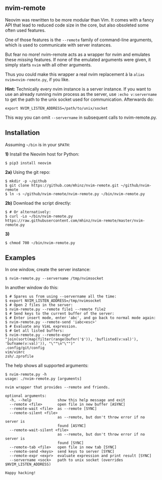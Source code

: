 nvim-remote
-----------

Neovim was rewritten to be more modular than Vim. It comes with a fancy API that
lead to reduced code size in the core, but also obsoleted some often used
features.

One of those features is the `--remote` family of command-line arguments, which
is used to communicate with server instances.

But fear no more! nvim-remote acts as a wrapper for nvim and emulates these
*missing* features. If none of the emulated arguments were given, it simply
starts `nvim` with all other arguments.

Thus you could make this wrapper a real nvim replacement à la `alias
nvim=nvim-remote.py`, if you like.

**Hint:** Technically every nvim instance is a server instance. If you want to
use an already running nvim process as the server, use `:echo v:servername` to
get the path to the unix socket used for communication. Afterwards do:
```
export NVIM_LISTEN_ADDRESS=/path/to/unix/socket
```

This way you can omit `--servername` in subsequent calls to nvim-remote.py.

Installation
------------

Assuming `~/bin` is in your `$PATH`:

**1)** Install the Neovim host for Python:
```
$ pip3 install neovim
```

**2a)** Using the git repo:
```
$ mkdir -p ~/github
$ git clone https://github.com/mhinz/nvim-remote.git ~/github/nvim-remote
$ ln -s ~/github/nvim-remote/nvim-remote.py ~/bin/nvim-remote.py
```

**2b)** Download the script directly:
```
$ # Or alternatively:
$ curl -Lo ~/bin/nvim-remote.py https://raw.githubusercontent.com/mhinz/nvim-remote/master/nvim-remote.py
```

**3)**
```
$ chmod 700 ~/bin/nvim-remote.py
```

Examples
---------

In one window, create the server instance:
```
$ nvim-remote.py --servername /tmp/nvimsocket
```
In another window do this:
```shell
$ # Spares us from using --servername all the time:
$ export NVIM_LISTEN_ADDRESS=/tmp/nvimsocket
$ # Open 2 files in the server:
$ nvim-remote.py --remote file1 --remote file2
$ # Send keys to the current buffer of the server:
$ # Enter insert mode, enter 'abc', and go back to normal mode again:
$ nvim-remote.py --remote-send 'iabc<esc>'
$ # Evaluate any VimL expression.
$ # Get all listed buffers:
$ nvim-remote.py --remote-expr "join(sort(map(filter(range(bufnr('$')), 'buflisted(v:val)'), 'bufname(v:val)')), "\""\n"\"")"
.config/git/config
vim/vimrc
zsh/.zprofile
```

The help shows all supported arguments:
```
$ nvim-remote.py -h
usage: ./nvim-remote.py [arguments]

nvim wrapper that provides --remote and friends.

optional arguments:
  -h, --help            show this help message and exit
  --remote <file>       open file in new buffer [ASYNC]
  --remote-wait <file>  as --remote [SYNC]
  --remote-silent <file>
                        as --remote, but don't throw error if no server is
                        found [ASYNC]
  --remote-wait-silent <file>
                        as --remote, but don't throw error if no server is
                        found [SYNC]
  --remote-tab <file>   open file in new tab [SYNC]
  --remote-send <keys>  send keys to server [SYNC]
  --remote-expr <expr>  evaluate expression and print result [SYNC]
  --servername <sock>   path to unix socket (overrides $NVIM_LISTEN_ADDRESS)

Happy hacking!
```

